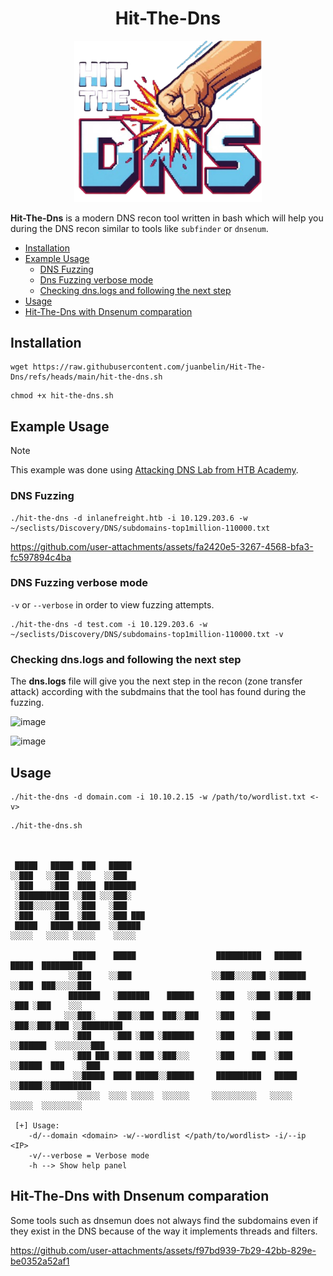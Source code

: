 <h1 align="center"> Hit-The-Dns</h1>

<p align="center">
  <img src="assets/img/Logo.png" alt="Logo" width="300"/>
</p>


**Hit-The-Dns** is a modern DNS recon tool written in bash which will help you during the DNS recon similar to tools like `subfinder` or `dnsenum`.

- [Installation](https://github.com/juanbelin/Hit-The-Dns#installation)
- [Example Usage](https://github.com/juanbelin/Hit-The-Dns#example-usage)
	- [DNS Fuzzing](https://github.com/juanbelin/Hit-The-Dns#dns-fuzzing)
 	- [Dns Fuzzing verbose mode](https://github.com/juanbelin/Hit-The-Dns#dns-fuzzing-verbose-mode)
 	- [Checking dns.logs and following the next step](https://github.com/juanbelin/Hit-The-Dns#checking-dns.logs-and-following-the-next-step)
- [Usage](https://github.com/juanbelin/Hit-The-Dns#Usage)
- [Hit-The-Dns with Dnsenum comparation](https://github.com/juanbelin/Hit-The-Dns#Hit-The-Dns-with-Dnsenum-comparation)

## Installation 
```
wget https://raw.githubusercontent.com/juanbelin/Hit-The-Dns/refs/heads/main/hit-the-dns.sh
```

```
chmod +x hit-the-dns.sh
```

## Example Usage
> [!NOTE]
> This example was done using [Attacking DNS Lab from HTB Academy](https://academy.hackthebox.com/module/116/section/1512).

### DNS Fuzzing 
```
./hit-the-dns -d inlanefreight.htb -i 10.129.203.6 -w ~/seclists/Discovery/DNS/subdomains-top1million-110000.txt
```

https://github.com/user-attachments/assets/fa2420e5-3267-4568-bfa3-fc597894c4ba


### DNS Fuzzing verbose mode  
`-v` or `--verbose` in order to view fuzzing attempts.

```
./hit-the-dns -d test.com -i 10.129.203.6 -w ~/seclists/Discovery/DNS/subdomains-top1million-110000.txt -v
```

### Checking dns.logs and following the next step
The **dns.logs** file will give you the next step in the recon (zone transfer attack) according with the subdmains that the tool has found during the fuzzing.

![image](https://github.com/user-attachments/assets/257d4d61-3936-43cd-bfc2-0b0cc1990872)

![image](https://github.com/user-attachments/assets/568ac592-3c0f-4b06-bcbe-be5f4c952a96)



## Usage 

```
./hit-the-dns -d domain.com -i 10.10.2.15 -w /path/to/wordlist.txt <-v>
```

```
./hit-the-dns.sh



 █████   █████  ███   █████                                                             
░░███   ░░███  ░░░   ░░███                                                              
 ░███    ░███  ████  ███████                                                            
 ░███████████ ░░███ ░░░███░                                                             
 ░███░░░░░███  ░███   ░███                                                              
 ░███    ░███  ░███   ░███ ███                                                          
 █████   █████ █████  ░░█████                                                           
░░░░░   ░░░░░ ░░░░░    ░░░░░                                                            

              █████    █████                  ██████████   ██████   █████  █████████    
             ░░███    ░░███                  ░░███░░░░███ ░░██████ ░░███  ███░░░░░███   
             ███████   ░███████    ██████     ░███   ░░███ ░███░███ ░███ ░███    ░░░    
            ░░░███░    ░███░░███  ███░░███    ░███    ░███ ░███░░███░███ ░░█████████    
              ░███     ░███ ░███ ░███████     ░███    ░███ ░███ ░░██████  ░░░░░░░░███   
              ░███ ███ ░███ ░███ ░███░░░      ░███    ███  ░███  ░░█████  ███    ░███   
              ░░█████  ████ █████░░██████     ██████████   █████  ░░█████░░█████████    
               ░░░░░  ░░░░ ░░░░░  ░░░░░░     ░░░░░░░░░░   ░░░░░    ░░░░░  ░░░░░░░░░     

 [+] Usage:
	-d/--domain <domain> -w/--wordlist </path/to/wordlist> -i/--ip <IP>
	-v/--verbose = Verbose mode
	-h --> Show help panel
```

## Hit-The-Dns with Dnsenum comparation
Some tools such as dnsemun does not always find the subdomains even if they exist in the DNS because of the way it implements threads and filters.

https://github.com/user-attachments/assets/f97bd939-7b29-42bb-829e-be0352a52af1

